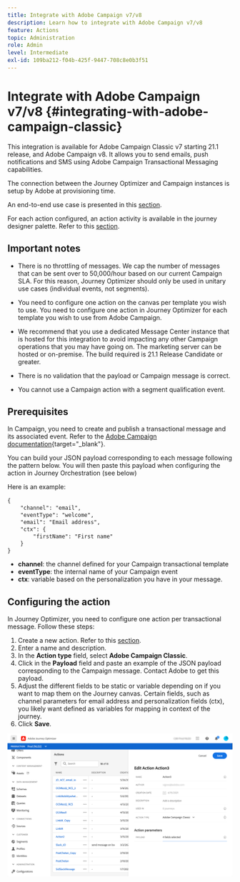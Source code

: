 ```yaml
---
title: Integrate with Adobe Campaign v7/v8
description: Learn how to integrate with Adobe Campaign v7/v8
feature: Actions
topic: Administration
role: Admin
level: Intermediate
exl-id: 109ba212-f04b-425f-9447-708c8e0b3f51
---
```

# Integrate with Adobe Campaign v7/v8 {#integrating-with-adobe-campaign-classic}

This integration is available for Adobe Campaign Classic v7 starting 21.1 release, and Adobe Campaign v8. It allows you to send emails, push notifications and SMS using Adobe Campaign Transactional Messaging capabilities.

The connection between the Journey Optimizer and Campaign instances is setup by Adobe at provisioning time.

An end-to-end use case is presented in this [section](../building-journeys/campaign-classic-use-case.md).

For each action configured, an action activity is available in the journey designer palette. Refer to this [section](../building-journeys/using-adobe-campaign-classic.md).

## Important notes

* There is no throttling of messages. We cap the number of messages that can be sent over to 50,000/hour based on our current Campaign SLA. For this reason, Journey Optimizer should only be used in unitary use cases (individual events, not segments).

* You need to configure one action on the canvas per template you wish to use. You need to configure one action in Journey Optimizer for each template you wish to use from Adobe Campaign.

* We recommend that you use a dedicated Message Center instance that is hosted for this integration to avoid impacting any other Campaign operations that you may have going on. The marketing server can be hosted or on-premise. The build required is 21.1 Release Candidate or greater. 

* There is no validation that the payload or Campaign message is correct.

* You cannot use a Campaign action with a segment qualification event.

## Prerequisites

In Campaign, you need to create and publish a transactional message and its associated event. Refer to the [Adobe Campaign documentation](https://experienceleague.adobe.com/docs/campaign-classic/using/transactional-messaging/introduction/about-transactional-messaging.html#transactional-messaging){target="_blank"}.

You can build your JSON payload corresponding to each message following the pattern below. You will then paste this payload when configuring the action in Journey Orchestration (see below)

Here is an example:

```
{
    "channel": "email",
    "eventType": "welcome",
    "email": "Email address",
    "ctx": {
        "firstName": "First name"
    }
}
```

* **channel**: the channel defined for your Campaign transactional template
* **eventType**: the internal name of your Campaign event
* **ctx**: variable based on the personalization you have in your message. 

## Configuring the action

In Journey Optimizer, you need to configure one action per transactional message. Follow these steps:

1. Create a new action. Refer to this [section](../action/action.md).
1. Enter a name and description.
1. In the **Action type** field, select **Adobe Campaign Classic**.
1. Click in the **Payload** field and paste an example of the JSON payload corresponding to the Campaign message. Contact Adobe to get this payload.
1. Adjust the different fields to be static or variable depending on if you want to map them on the Journey canvas. Certain fields, such as channel parameters for email address and personalization fields (ctx), you likely want defined as variables for mapping in context of the journey.
1. Click **Save**.

![](../assets/accintegration1.png)

